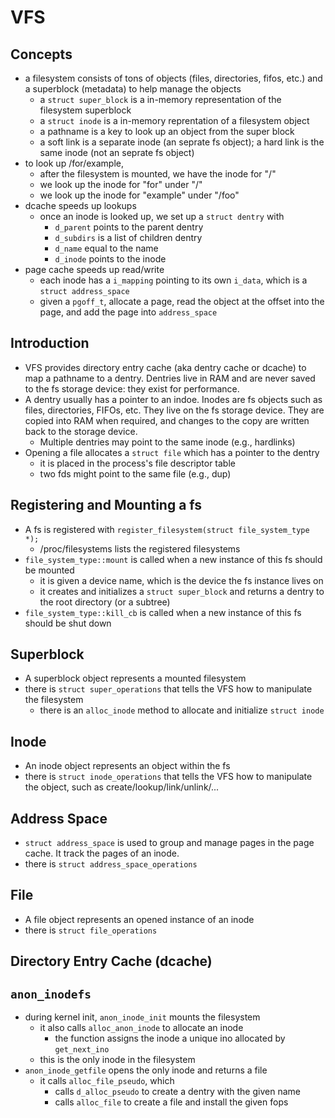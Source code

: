 # VFS

## Concepts

- a filesystem consists of tons of objects (files, directories, fifos, etc.)
  and a superblock (metadata) to help manage the objects
  - a `struct super_block` is a in-memory representation of the filesystem
    superblock
  - a `struct inode` is a in-memory reprentation of a filesystem object
  - a pathname is a key to look up an object from the super block
  - a soft link is a separate inode (an seprate fs object); a hard link is the
    same inode (not an seprate fs object)
- to look up /for/example,
  - after the filesystem is mounted, we have the inode for "/"
  - we look up the inode for "for" under "/"
  - we look up the inode for "example" under "/foo"
- dcache speeds up lookups
  - once an inode is looked up, we set up a `struct dentry` with
    - `d_parent` points to the parent dentry
    - `d_subdirs` is a list of children dentry
    - `d_name` equal to the name
    - `d_inode` points to the inode
- page cache speeds up read/write
  - each inode has a `i_mapping` pointing to its own `i_data`, which is a
    `struct address_space`
  - given a `pgoff_t`, allocate a page, read the object at the offset into
    the page, and add the page into `address_space`

## Introduction

* VFS provides directory entry cache (aka dentry cache or dcache) to map a
  pathname to a dentry.  Dentries live in RAM and are never saved to the fs
  storage device: they exist for performance.
* A dentry usually has a pointer to an indoe.  Inodes are fs objects such as
  files, directories, FIFOs, etc.  They live on the fs storage device.  They
  are copied into RAM when required, and changes to the copy are written back
  to the storage device.
  * Multiple dentries may point to the same inode (e.g., hardlinks)
* Opening a file allocates a `struct file` which has a pointer to the dentry
  * it is placed in the process's file descriptor table
  * two fds might point to the same file (e.g., dup)

## Registering and Mounting a fs

* A fs is registered with `register_filesystem(struct file_system_type *);`
  * /proc/filesystems lists the registered filesystems
* `file_system_type::mount` is called when a new instance of this fs should be
  mounted
  * it is given a device name, which is the device the fs instance lives on
  * it creates and initializes a `struct super_block` and returns a dentry to
    the root directory (or a subtree)
* `file_system_type::kill_cb` is called when a new instance of this fs should be
  shut down

## Superblock

* A superblock object represents a mounted filesystem
* there is `struct super_operations` that tells the VFS how to manipulate the
  filesystem
  * there is an `alloc_inode` method to allocate and initialize `struct inode`

## Inode

* An inode object represents an object within the fs
* there is `struct inode_operations` that tells the VFS how to manipulate the
  object, such as create/lookup/link/unlink/...

## Address Space

* `struct address_space` is used to group and manage pages in the page cache.
  It track the pages of an inode.
* there is `struct address_space_operations`

## File

* A file object represents an opened instance of an inode
* there is `struct file_operations`

## Directory Entry Cache (dcache)

## `anon_inodefs`

- during kernel init, `anon_inode_init` mounts the filesystem
  - it also calls `alloc_anon_inode` to allocate an inode
    - the function assigns the inode a unique ino allocated by `get_next_ino`
  - this is the only inode in the filesystem
- `anon_inode_getfile` opens the only inode and returns a file
  - it calls `alloc_file_pseudo`, which
    - calls `d_alloc_pseudo` to create a dentry with the given name
    - calls `alloc_file` to create a file and install the given fops
